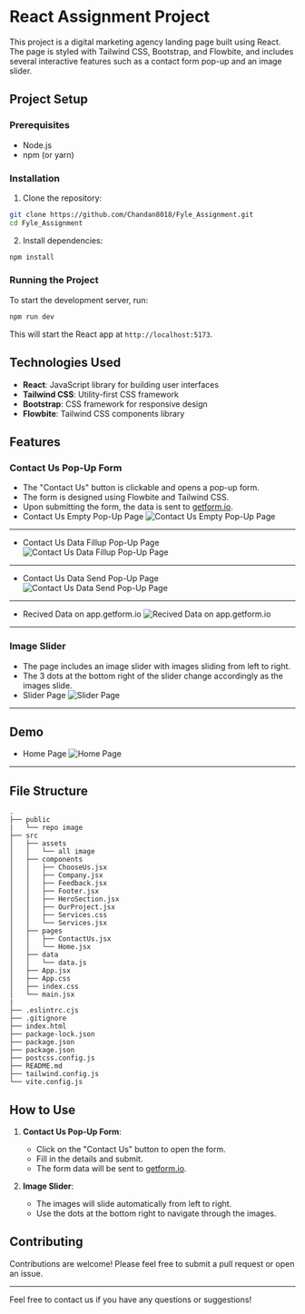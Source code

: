 
# React Assignment Project

This project is a digital marketing agency landing page built using React. The page is styled with Tailwind CSS, Bootstrap, and Flowbite, and includes several interactive features such as a contact form pop-up and an image slider.

## Project Setup

### Prerequisites

- Node.js
- npm (or yarn)

### Installation

1. Clone the repository:

```bash
git clone https://github.com/Chandan8018/Fyle_Assignment.git
cd Fyle_Assignment
```

2. Install dependencies:

```bash
npm install
```

### Running the Project

To start the development server, run:

```bash
npm run dev
```

This will start the React app at `http://localhost:5173`.

## Technologies Used

- **React**: JavaScript library for building user interfaces
- **Tailwind CSS**: Utility-first CSS framework
- **Bootstrap**: CSS framework for responsive design
- **Flowbite**: Tailwind CSS components library

## Features

### Contact Us Pop-Up Form

- The "Contact Us" button is clickable and opens a pop-up form.
- The form is designed using Flowbite and Tailwind CSS.
- Upon submitting the form, the data is sent to [getform.io](https://getform.io).
- Contact Us Empty Pop-Up Page
![Contact Us Empty Pop-Up Page](./public/empty-popup.png)
---
- Contact Us Data Fillup Pop-Up Page
![Contact Us Data Fillup Pop-Up Page](./public/fill-popup.png)
---
- Contact Us Data Send Pop-Up Page
![Contact Us Data Send Pop-Up Page](./public/dataSend-popup.png)
---
- Recived Data on app.getform.io
![Recived Data on app.getform.io](./public/getData.png)
---

### Image Slider

- The page includes an image slider with images sliding from left to right.
- The 3 dots at the bottom right of the slider change accordingly as the images slide.
- Slider Page
![Slider Page](./public/slider.png)
---

## Demo
- Home Page
![Home Page](./public/Home.png)
---

## File Structure

```plaintext
.
├── public
|   └── repo image
├── src
│   ├── assets
│   │   └── all image
│   ├── components
│   │   ├── ChooseUs.jsx
│   │   ├── Company.jsx
│   │   ├── Feedback.jsx
│   │   ├── Footer.jsx
│   │   ├── HeroSection.jsx
│   │   ├── OurProject.jsx
│   │   ├── Services.css
│   │   └── Services.jsx
│   ├── pages
│   │   ├── ContactUs.jsx
│   │   └── Home.jsx
│   ├── data
│   │   └── data.js
│   ├── App.jsx
│   ├── App.css
│   ├── index.css
│   └── main.jsx
|
├── .eslintrc.cjs
├── .gitignore
├── index.html
├── package-lock.json
├── package.json
├── package.json
├── postcss.config.js
├── README.md
├── tailwind.config.js
└── vite.config.js
```

## How to Use

1. **Contact Us Pop-Up Form**:
    - Click on the "Contact Us" button to open the form.
    - Fill in the details and submit.
    - The form data will be sent to [getform.io](https://getform.io).

2. **Image Slider**:
    - The images will slide automatically from left to right.
    - Use the dots at the bottom right to navigate through the images.

## Contributing

Contributions are welcome! Please feel free to submit a pull request or open an issue.

---

Feel free to contact us if you have any questions or suggestions!
